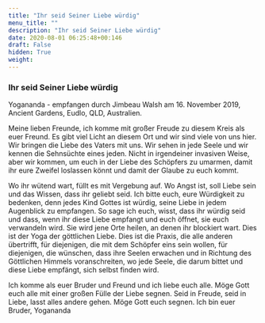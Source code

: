 ```yaml
---
title: "Ihr seid Seiner Liebe würdig"
menu_title: ""
description: "Ihr seid Seiner Liebe würdig"
date: 2020-08-01 06:25:48+00:146
draft: False
hidden: True
weight:
---
```

### Ihr seid Seiner Liebe würdig

Yogananda - empfangen durch Jimbeau Walsh am 16. November 2019, Ancient Gardens, Eudlo, QLD, Australien.

Meine lieben Freunde, ich komme mit großer Freude zu diesem Kreis als euer Freund. Es gibt viel Licht an diesem Ort und wir sind viele von uns hier. Wir bringen die Liebe des Vaters mit uns. Wir sehen in jede Seele und wir kennen die Sehnsüchte eines jeden. Nicht in irgendeiner invasiven Weise, aber wir kommen, um euch in der Liebe des Schöpfers zu umarmen, damit ihr eure Zweifel loslassen könnt und damit der Glaube zu euch kommt.

Wo ihr wütend wart, füllt es mit Vergebung auf. Wo Angst ist, soll Liebe sein und das Wissen, dass ihr geliebt seid. Ich bitte euch, eure Würdigkeit zu bedenken, denn jedes Kind Gottes ist würdig, seine Liebe in jedem Augenblick zu empfangen. So sage ich euch, wisst, dass ihr würdig seid und dass, wenn ihr diese Liebe empfangt und euch öffnet, sie euch verwandeln wird. Sie wird jene Orte heilen, an denen ihr blockiert wart. Dies ist der Yoga der göttlichen Liebe. Dies ist die Praxis, die alle anderen übertrifft, für diejenigen, die mit dem Schöpfer eins sein wollen, für diejenigen, die wünschen, dass ihre Seelen erwachen und in Richtung des Göttlichen Himmels voranschreiten, wo jede Seele, die darum bittet und diese Liebe empfängt, sich selbst finden wird.

Ich komme als euer Bruder und Freund und ich liebe euch alle. Möge Gott euch alle mit einer großen Fülle der Liebe segnen. Seid in Freude, seid in Liebe, lasst alles andere gehen. Möge Gott euch segnen. Ich bin euer Bruder, Yogananda

